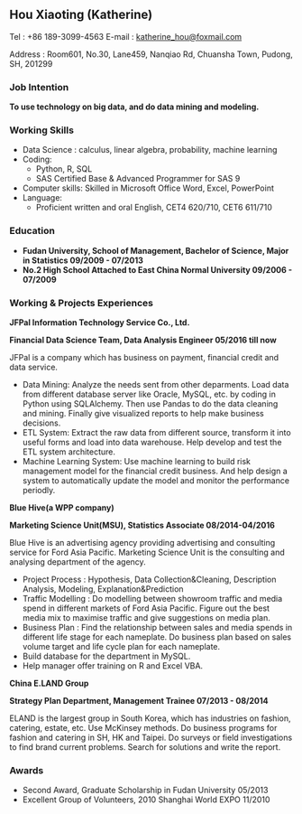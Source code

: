 ## Hou Xiaoting (Katherine)

Tel : +86 189-3099-4563                         E-mail : katherine_hou@foxmail.com

Address : Room601, No.30, Lane459, Nanqiao Rd, Chuansha Town, Pudong, SH, 201299

### Job Intention

__To use technology on big data, and do data mining and modeling.__

### Working Skills

- Data Science : calculus, linear algebra, probability, machine learning
- Coding: 
  - Python, R, SQL
  - SAS Certified Base & Advanced Programmer for SAS 9
- Computer skills: Skilled in Microsoft Office Word, Excel, PowerPoint
- Language: 
  - Proficient written and oral English, CET4 620/710, CET6 611/710

### Education

- __Fudan University, School of Management, Bachelor of Science, Major in Statistics                09/2009 - 07/2013__
- __No.2 High School Attached to East China Normal University                                                      09/2006 - 07/2009__

### Working & Projects Experiences

__JFPal Information Technology Service Co., Ltd.__

__Financial Data Science Team, Data Analysis Engineer                                           05/2016 till now__

JFPal is a company which has business on payment, financial credit and data service. 

- Data Mining: Analyze the needs sent from other deparments. Load data from different database server like Oracle, MySQL, etc. by coding in Python using SQLAlchemy. Then use Pandas to do the data cleaning and mining. Finally give visualized reports to help make business decisions.
- ETL System: Extract the raw data from different source, transform it into useful forms and load into data warehouse. Help develop and test the ETL system architecture. 
- Machine Learning System: Use machine learning to build risk management model for the financial credit business.  And help design a system to automatically update the model and monitor the performance periodly. 

__Blue Hive(a WPP company)__

__Marketing Science Unit(MSU), Statistics Associate                                                08/2014-04/2016__

Blue Hive is an advertising agency providing advertising and consulting service for Ford Asia Pacific. Marketing Science Unit is the consulting and analysing department of the agency. 

- Project Process : Hypothesis, Data Collection&Cleaning, Description Analysis, Modeling, Explanation&Prediction
- Traffic Modelling : Do modelling between showroom traffic and media spend in different markets of Ford Asia Pacific. Figure out the best media mix to maximise traffic and give suggestions on media plan. 
- Business Plan : Find the relationship between sales and media spends in different life stage for each nameplate. Do business plan based on sales volume target and life cycle plan for each nameplate. 
- Build database for the department in MySQL. 
- Help manager offer training on R and Excel VBA. 

__China E.LAND Group__

__Strategy Plan Department, Management Trainee                                                  07/2013 - 08/2014__

ELAND is the largest group in South Korea, which has industries on fashion, catering, estate, etc. 
Use McKinsey methods. Do business programs for fashion and catering in SH, HK and Taipei. 
Do surveys or field investigations to find brand current problems. Search for solutions and write the report.  

### Awards

- Second Award, Graduate Scholarship in Fudan University                                                        05/2013
- Excellent Group of Volunteers, 2010 Shanghai World EXPO                                                     11/2010
